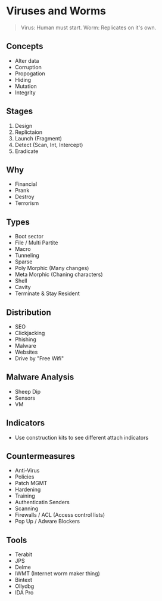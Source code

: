 # Viruses and Worms

> Virus: Human must start.
> Worm: Replicates on it's own.

## Concepts

- Alter data
- Corruption
- Propogation
- Hiding
- Mutation
- Integrity

## Stages

1. Design
2. Replictaion
3. Launch (Fragment)
4. Detect (Scan, Int, Intercept)
5. Eradicate

## Why

- Financial
- Prank
- Destroy
- Terrorism

## Types

- Boot sector
- File / Multi Partite
- Macro
- Tunneling
- Sparse
- Poly Morphic (Many changes)
- Meta Morphic (Chaning characters)
- Shell
- Cavity
- Terminate & Stay Resident

## Distribution

- SEO
- Clickjacking
- Phishing
- Malware
- Websites
- Drive by "Free Wifi"

## Malware Analysis

- Sheep Dip
- Sensors
- VM

## Indicators

- Use construction kits to see different attach indicators

## Countermeasures

- Anti-Virus
- Policies
- Patch MGMT
- Hardening
- Training
- Authenticatin Senders
- Scanning
- Firewalls / ACL (Access control lists)
- Pop Up / Adware Blockers

## Tools

- Terabit
- JPS
- Delme
- IWMT (Internet worm maker thing)
- Bintext
- Ollydbg
- IDA Pro